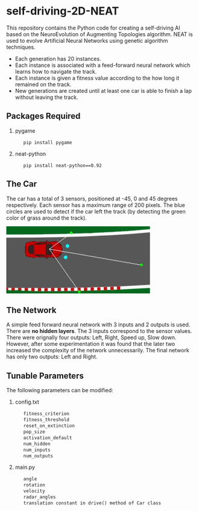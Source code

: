 # self-driving-2D-NEAT
This repository contains the Python code for creating a self-driving AI based on the NeuroEvolution of Augmenting Topologies algorithm. NEAT is used to evolve Artificial Neural Networks using genetic algorithm techniques.

* Each generation has 20 instances.
* Each instance is associated with a feed-forward neural network which learns how to navigate the track.
* Each instance is given a fitness value according to the how long it remained on the track.
* New generations are created until at least one car is able to finish a lap without leaving the track.


## Packages Required
1. pygame

          pip install pygame

2. neat-python

          pip install neat-python==0.92

## The Car
The car has a total of 3 sensors, positioned at -45, 0 and 45 degrees respectively. Each sensor has a maximum range of 200 pixels. The blue circles are used to detect if the car left the track (by detecting the green color of grass around the track). 

![alt text](https://github.com/AAnirudh07/self-driving-2D-NEAT/blob/main/car_with_sensors.JPG "Car with sensors")



## The Network
A simple feed forward neural network with 3 inputs and 2 outputs is used. There are **no hidden layers**. The 3 inputs correspond to the sensor values. There were orignally four outputs: Left, Right, Speed up, Slow down. However, after some experimentation it was found that the later two increased the complexity of the network unnecessarily. The final network has only two outputs: Left and Right. 


## Tunable Parameters
The following parameters can be modified:
1. config.txt
          
          fitness_criterion
          fitness_threshold
          reset_on_extinction
          pop_size
          activation_default
          num_hidden
          num_inputs 
          num_outputs
          
2. main.py

          angle
          rotation
          velocity
          radar_angles
          translation constant in drive() method of Car class

